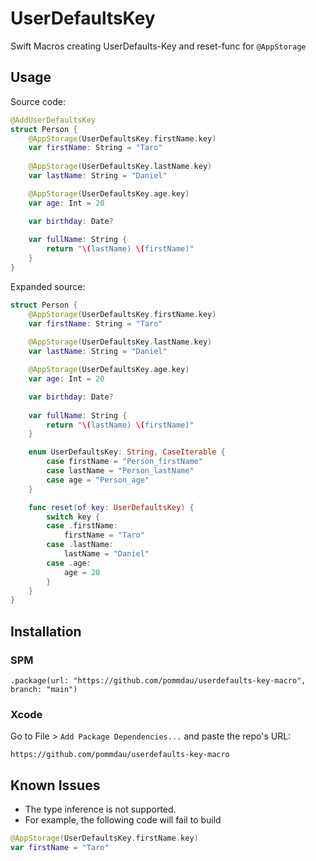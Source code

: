 # UserDefaultsKey
Swift Macros creating UserDefaults-Key and reset-func for `@AppStorage`

## Usage

Source code:

```swift
@AddUserDefaultsKey
struct Person {
    @AppStorage(UserDefaultsKey.firstName.key)
    var firstName: String = "Taro"
    
    @AppStorage(UserDefaultsKey.lastName.key)
    var lastName: String = "Daniel"

    @AppStorage(UserDefaultsKey.age.key)
    var age: Int = 20

    var birthday: Date?
    
    var fullName: String {
        return "\(lastName) \(firstName)"
    }
}
```

Expanded source:

```swift
struct Person {
    @AppStorage(UserDefaultsKey.firstName.key)
    var firstName: String = "Taro"
    
    @AppStorage(UserDefaultsKey.lastName.key)
    var lastName: String = "Daniel"

    @AppStorage(UserDefaultsKey.age.key)
    var age: Int = 20

    var birthday: Date?
    
    var fullName: String {
        return "\(lastName) \(firstName)"
    }

    enum UserDefaultsKey: String, CaseIterable {
        case firstName = "Person_firstName"
        case lastName = "Person_lastName"
        case age = "Person_age"
    }

    func reset(of key: UserDefaultsKey) {
        switch key {
        case .firstName:
            firstName = "Taro"
        case .lastName:
            lastName = "Daniel"
        case .age:
            age = 20
        }
    }
}
```

## Installation

### SPM

```
.package(url: "https://github.com/pommdau/userdefaults-key-macro", branch: "main")
```

### Xcode
Go to File > `Add Package Dependencies...` and paste the repo's URL:

```
https://github.com/pommdau/userdefaults-key-macro
```
## Known Issues
- The type inference is not supported.
- For example, the following code will fail to build

```swift
@AppStorage(UserDefaultsKey.firstName.key)
var firstName = "Taro"
```

